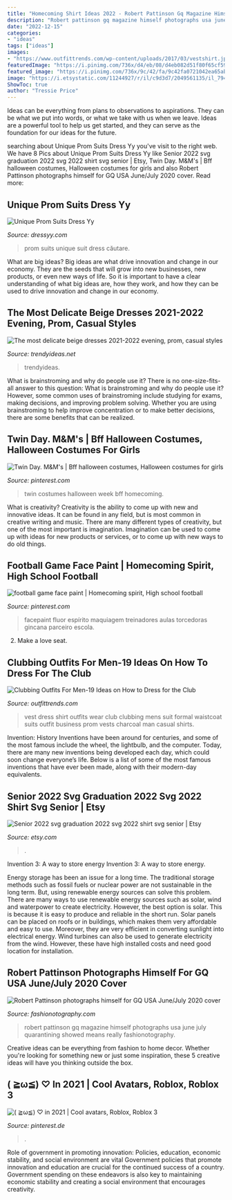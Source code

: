 ```yaml
---
title: "Homecoming Shirt Ideas 2022 - Robert Pattinson Gq Magazine Himself Photographs Usa June July Quarantining Showed Means Really Fashionotography"
description: "Robert pattinson gq magazine himself photographs usa june july quarantining showed means really fashionotography"
date: "2022-12-15"
categories:
- "ideas"
tags: ["ideas"]
images:
- "https://www.outfittrends.com/wp-content/uploads/2017/03/vestshirt.jpg"
featuredImage: "https://i.pinimg.com/736x/d4/eb/08/d4eb082d51f80f65cf5950f72a7c544e--homecoming-week-homecoming-ideas.jpg"
featured_image: "https://i.pinimg.com/736x/9c/42/fa/9c42fa0721042ea65abaecb9daa76fff.jpg"
image: "https://i.etsystatic.com/11244927/r/il/c9d3d7/2049561135/il_794xN.2049561135_klh3.jpg"
ShowToc: true
author: "Tressie Price"
---
```



Ideas can be everything from plans to observations to aspirations. They can be what we put into words, or what we take with us when we leave. Ideas are a powerful tool to help us get started, and they can serve as the foundation for our ideas for the future.

	

		
searching about Unique Prom Suits Dress Yy you've visit to the right web. We have 8 Pics about Unique Prom Suits Dress Yy like Senior 2022 svg graduation 2022 svg 2022 shirt svg senior | Etsy, Twin Day. M&amp;M&#039;s | Bff halloween costumes, Halloween costumes for girls and also Robert Pattinson photographs himself for GQ USA June/July 2020 cover. Read more:
		
    
## Unique Prom Suits Dress Yy

<img loading=lazy src="https://s-media-cache-ak0.pinimg.com/736x/8f/c2/b8/8fc2b87837c05ff26f5a3cdd494ed9ed.jpg" onerror="this.onerror=null;this.src='https://tse2.mm.bing.net/th?id=OIP.GQ6bh8wDtkBAFsKMcQk_CwHaK2&amp;pid=15.1';" alt="Unique Prom Suits Dress Yy">

_Source: dressyy.com_

>prom suits unique suit dress căutare. 

	

What are big ideas?
Big ideas are what drive innovation and change in our economy. They are the seeds that will grow into new businesses, new products, or even new ways of life. So it is important to have a clear understanding of what big ideas are, how they work, and how they can be used to drive innovation and change in our economy.

    
## The Most Delicate Beige Dresses 2021-2022 Evening, Prom, Casual Styles

<img loading=lazy src="https://trendyideas.net/wp-content/uploads/2021/01/1612027229_421_The-most-delicate-beige-dresses-2021-2022-evening-prom-casual-styles.jpg" onerror="this.onerror=null;this.src='https://tse3.mm.bing.net/th?id=OIP.vPBJIgntcOZ8BT0UVUKVNQHaKS&amp;pid=15.1';" alt="The most delicate beige dresses 2021-2022 evening, prom, casual styles">

_Source: trendyideas.net_

>trendyideas. 

	

What is brainstroming and why do people use it?
There is no one-size-fits-all answer to this question: What is brainstroming and why do people use it? However, some common uses of brainstroming include studying for exams, making decisions, and improving problem solving. Whether you are using brainstroming to help improve concentration or to make better decisions, there are some benefits that can be realized.

    
## Twin Day. M&amp;M&#039;s | Bff Halloween Costumes, Halloween Costumes For Girls

<img loading=lazy src="https://i.pinimg.com/736x/d4/eb/08/d4eb082d51f80f65cf5950f72a7c544e--homecoming-week-homecoming-ideas.jpg" onerror="this.onerror=null;this.src='https://tse4.mm.bing.net/th?id=OIP.odjn7S55FN6662zDUmVINQHaJ3&amp;pid=15.1';" alt="Twin Day. M&amp;M&#039;s | Bff halloween costumes, Halloween costumes for girls">

_Source: pinterest.com_

>twin costumes halloween week bff homecoming. 

	

What is creativity?
Creativity is the ability to come up with new and innovative ideas. It can be found in any field, but is most common in creative writing and music. There are many different types of creativity, but one of the most important is imagination. Imagination can be used to come up with ideas for new products or services, or to come up with new ways to do old things.

    
## Football Game Face Paint | Homecoming Spirit, High School Football

<img loading=lazy src="https://i.pinimg.com/736x/79/0c/19/790c19a962d06f2bd0bcb30d32f86ebf.jpg" onerror="this.onerror=null;this.src='https://tse1.mm.bing.net/th?id=OIP.o4G7oFYSaX41CuKUdrCVWwHaNK&amp;pid=15.1';" alt="football game face paint | Homecoming spirit, High school football">

_Source: pinterest.com_

>facepaint fluor espírito maquiagem treinadores aulas torcedoras gincana parceiro escola. 

	

2. Make a love seat.

    
## Clubbing Outfits For Men-19 Ideas On How To Dress For The Club

<img loading=lazy src="https://www.outfittrends.com/wp-content/uploads/2017/03/vestshirt.jpg" onerror="this.onerror=null;this.src='https://tse3.mm.bing.net/th?id=OIP.33y1dHbHWwlFo8yhYPP0rAHaKX&amp;pid=15.1';" alt="Clubbing Outfits For Men-19 Ideas on How to Dress for the Club">

_Source: outfittrends.com_

>vest dress shirt outfits wear club clubbing mens suit formal waistcoat suits outfit business prom vests charcoal man casual shirts. 

	

Invention: History
Inventions have been around for centuries, and some of the most famous include the wheel, the lightbulb, and the computer. Today, there are many new inventions being developed each day, which could soon change everyone’s life. Below is a list of some of the most famous inventions that have ever been made, along with their modern-day equivalents.

    
## Senior 2022 Svg Graduation 2022 Svg 2022 Shirt Svg Senior | Etsy

<img loading=lazy src="https://i.etsystatic.com/11244927/r/il/c9d3d7/2049561135/il_794xN.2049561135_klh3.jpg" onerror="this.onerror=null;this.src='https://tse3.mm.bing.net/th?id=OIP.Up3QdvsUAOsvOCfrKQiiRgHaHY&amp;pid=15.1';" alt="Senior 2022 svg graduation 2022 svg 2022 shirt svg senior | Etsy">

_Source: etsy.com_

>. 

	

Invention 3: A way to store energy
Invention 3: A way to store energy. 

Energy storage has been an issue for a long time. The traditional storage methods such as fossil fuels or nuclear power are not sustainable in the long term. 
But, using renewable energy sources can solve this problem. 
There are many ways to use renewable energy sources such as solar, wind and waterpower to create electricity. However, the best option is solar. This is because it is easy to produce and reliable in the short run. 
Solar panels can be placed on roofs or in buildings, which makes them very affordable and easy to use. Moreover, they are very efficient in converting sunlight into electrical energy. 
 Wind turbines can also be used to generate electricity from the wind. However, these have high installed costs and need good location for installation.

    
## Robert Pattinson Photographs Himself For GQ USA June/July 2020 Cover

<img loading=lazy src="https://www.fashionotography.com/wp-content/uploads/2020/06/Robert-Pattinson-photographs-himself-for-GQ-USA-June-July-2020-cover-11.jpg" onerror="this.onerror=null;this.src='https://tse3.mm.bing.net/th?id=OIP.rAsMDFpOcs-LIhxSy0m0zQHaKR&amp;pid=15.1';" alt="Robert Pattinson photographs himself for GQ USA June/July 2020 cover">

_Source: fashionotography.com_

>robert pattinson gq magazine himself photographs usa june july quarantining showed means really fashionotography. 

	

Creative ideas can be everything from fashion to home decor. Whether you're looking for something new or just some inspiration, these 5 creative ideas will have you thinking outside the box.

    
## ( ≧ω≦) ♡ In 2021 | Cool Avatars, Roblox, Roblox 3

<img loading=lazy src="https://i.pinimg.com/736x/9c/42/fa/9c42fa0721042ea65abaecb9daa76fff.jpg" onerror="this.onerror=null;this.src='https://tse2.mm.bing.net/th?id=OIP.RNU9iI5lKeZl8r6vbu9z7QAAAA&amp;pid=15.1';" alt="( ≧ω≦) ♡ in 2021 | Cool avatars, Roblox, Roblox 3">

_Source: pinterest.de_

>. 

	

Role of government in promoting innovation: Policies, education, economic stability, and social environment are vital
Government policies that promote innovation and education are crucial for the continued success of a country. Government spending on these endeavors is also key to maintaining economic stability and creating a social environment that encourages creativity.

